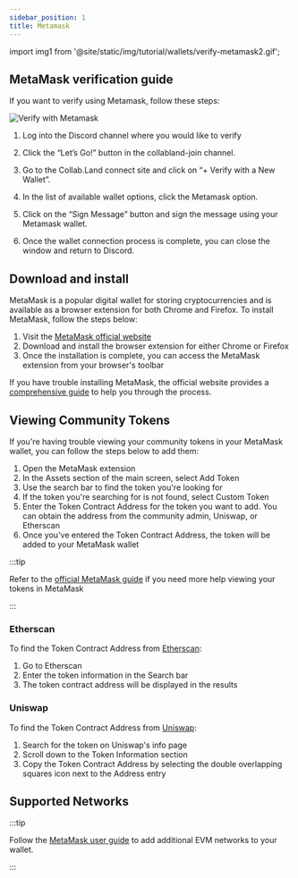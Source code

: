 ```yaml
---
sidebar_position: 1
title: Metamask
---
```


import img1 from '@site/static/img/tutorial/wallets/verify-metamask2.gif';

## MetaMask verification guide

If you want to verify using Metamask, follow these steps:

<div class="text--center">
  <img  src={img1} alt="Verify with Metamask" />
</div>

1. Log into the Discord channel where you would like to verify
2. Click the “Let’s Go!” button in the collabland-join channel.

3. Go to the Collab.Land connect site and click on “+ Verify with a New Wallet”.

4. In the list of available wallet options, click the Metamask option.

5. Click on the “Sign Message” button and sign the message using your Metamask wallet.

6. Once the wallet connection process is complete, you can close the window and return to Discord.

## Download and install

MetaMask is a popular digital wallet for storing cryptocurrencies and is available as a browser extension for both Chrome and Firefox. To install MetaMask, follow the steps below:

1. Visit the [MetaMask official website](https://metamask.io/download.html)
2. Download and install the browser extension for either Chrome or Firefox
3. Once the installation is complete, you can access the MetaMask extension from your browser's toolbar

If you have trouble installing MetaMask, the official website provides a [comprehensive guide](https://support.metamask.io/hc/en-us/articles/360015489531) to help you through the process.

## Viewing Community Tokens

If you're having trouble viewing your community tokens in your MetaMask wallet, you can follow the steps below to add them:

1. Open the MetaMask extension
2. In the Assets section of the main screen, select Add Token
3. Use the search bar to find the token you're looking for
4. If the token you're searching for is not found, select Custom Token
5. Enter the Token Contract Address for the token you want to add. You can obtain the address from the community admin, Uniswap, or Etherscan
6. Once you've entered the Token Contract Address, the token will be added to your MetaMask wallet

:::tip

Refer to the [official MetaMask guide](https://support.metamask.io/hc/en-us/articles/360015489031) if you need more help viewing your tokens in MetaMask

:::

### Etherscan

To find the Token Contract Address from [Etherscan](https://etherscan.io/):

1. Go to Etherscan
2. Enter the token information in the Search bar
3. The token contract address will be displayed in the results


### Uniswap

To find the Token Contract Address from [Uniswap](https://app.uniswap.org/):

1. Search for the token on Uniswap's info page
2. Scroll down to the Token Information section
3. Copy the Token Contract Address by selecting the double overlapping squares icon next to the Address entry

## Supported Networks

:::tip

Follow the [MetaMask user guide](https://support.metamask.io/hc/en-us/articles/4404424659995-User-Guide-Custom-networks-and-sidechains) to add additional EVM networks to your wallet.

:::

